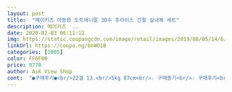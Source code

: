 ```yaml
---
layout: post 
title:  "메이키즈 아동용 도트애니멀 30수 후라이스 긴팔 실내복 세트" 
description: 메이키즈  ..
date: 2020-02-03 06:11:11 
img: https://static.coupangcdn.com/image/retail/images/2019/08/05/14/6/06c4175a-b47c-4d07-ae7a-58879ff90304.jpg 
linkUrl: https://coupa.ng/bnWO1B 
categories: [1005] 
color: FF6F00 
price: 9770 
author: Ask View Shop 
cont:  "●구매후기●<br/>22갤 13.<br/>5kg 87cm<br/>☆ 구매동기<br/>☆ 구매후기<br/>넉넉하게 입히려했는데 딱 맞아요<br/>네 벌 구입 모두 대만족이예요<br/>두번째 구입입니다~~<br/>색도 예쁘고 지금 입기 딱이네요^^<br/>색상이 약간 칙칙해요<br/>아기가 26개월 정도 되었습니다.<br/> 기존에 있던 실내복 내복 사이즈가 신생아 때부터 입혔던 80~90사이즈가 대부분이라 이제 아가한테 작더라고요ㅠㅠ<br/>오프라인에서 구매하면 2<br/> -3천원 이상 주고 사야 했을텐데 저렴하게 잘 구매한 듯 합니다^^<br/>올해 들어서 110사이즈 내복을 몇 벌 샀는데 좀 큰듯하여 100사이즈로 구매 해 보았습니다.<br/><br/>옷 재질도 좋고 팔목 발목 밴드도 짱짱하네요^^<br/>재 구매 의사 있습니다!<br/>정말 딱 맞아요ㅋ 몇 달 후에는 금방 작아질 것 같아 길게 입히면 올해까지는 입힐 수 있을 것 같습니다.<br/> 디자인이 넘넘 귀엽고 가격도 저렴해서 구매 했는데 아기한테 잘 어울려요♡♡<br/>허리밴딩부분만 좀 커요<br/>22갤 13.<br/>5kg 87cm<br/>☆ 구매동기<br/>☆ 구매후기<br/>넉넉하게 입히려했는데 딱 맞아요<br/>네 벌 구입 모두 대만족이예요<br/>두번째 구입입니다~~<br/>색도 예쁘고 지금 입기 딱이네요^^<br/>색상이 약간 칙칙해요<br/>아기가 26개월 정도 되었습니다.<br/> 기존에 있던 실내복 내복 사이즈가 신생아 때부터 입혔던 80~90사이즈가 대부분이라 이제 아가한테 작더라고요ㅠㅠ<br/>오프라인에서 구매하면 2<br/> -3천원 이상 주고 사야 했을텐데 저렴하게 잘 구매한 듯 합니다^^<br/>올해 들어서 110사이즈 내복을 몇 벌 샀는데 좀 큰듯하여 100사이즈로 구매 해 보았습니다.<br/><br/>옷 재질도 좋고 팔목 발목 밴드도 짱짱하네요^^<br/>재 구매 의사 있습니다!<br/>정말 딱 맞아요ㅋ 몇 달 후에는 금방 작아질 것 같아 길게 입히면 올해까지는 입힐 수 있을 것 같습니다.<br/> 디자인이 넘넘 귀엽고 가격도 저렴해서 구매 했는데 아기한테 잘 어울려요♡♡<br/>허리밴딩부분만 좀 커요<br/>" 
---
```

